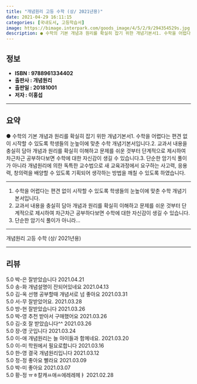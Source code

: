 ```yaml
---
title: "개념원리 고등 수학 (상/ 2021년용)"
date: 2021-04-29 16:11:15
categories: [국내도서, 고등학습서]
image: https://bimage.interpark.com/goods_image/4/5/2/9/294354529s.jpg
description: ● 수학의 기본 개념과 원리를 확실히 잡기 위한 개념기본서1. 수학을 어렵다는 편견 없이 시작할 수 있도록 학생들의 눈높이에 맞춘 수학 개념기본서입니다.2. 교과서 내용을 충실히 담아 개념과 원리를 확실히 이해하고 문제를 쉬운 것부터 단계적으로 제시하여 차근차근 공부하다보면 수학에 대
---
```


## **정보**

- **ISBN : 9788961334402**
- **출판사 : 개념원리**
- **출판일 : 20181001**
- **저자 : 이홍섭**

------



## **요약**

●  수학의 기본 개념과 원리를 확실히 잡기 위한 개념기본서1. 수학을 어렵다는 편견 없이 시작할 수 있도록 학생들의 눈높이에 맞춘 수학 개념기본서입니다.2. 교과서 내용을 충실히 담아 개념과 원리를 확실히 이해하고 문제를 쉬운 것부터 단계적으로 제시하여 차근차근 공부하다보면 수학에 대한 자신감이 생길 수 있습니다.3. 단순한 암기식 풀이가 아니라 개념원리에 의한 독특한 교수법으로 새 교육과정에서 요구하는 사고력, 응용력, 창의력을 배양할 수 있도록 기획되어 생각하는 방법을 깨칠 수 있도록 하였습니다.

------

1. 수학을 어렵다는 편견 없이 시작할 수 있도록 학생들의 눈높이에 맞춘 수학 개념기본서입니다.
2. 교과서 내용을 충실히 담아 개념과 원리를 확실히 이해하고 문제를 쉬운 것부터 단계적으로 제시하여 차근차근 공부하다보면 수학에 대한 자신감이 생길 수 있습니다.
3. 단순한 암기식 풀이가 아니라... 

------


개념원리 고등 수학 (상/ 2021년용) 

------


## **리뷰** 

5.0 박-은 잘받았습니다 2021.04.21 <br/>5.0 송-화 개념설명이 잔되어있네요 2021.04.13 <br/>5.0 김-옥 선행 공부할때 개념서로 넘 좋아요 2021.03.31 <br/>5.0 서-무 잘받았어요. 2021.03.28 <br/>5.0 방-현 잘받았습니다  2021.03.26 <br/>5.0 박-영 추천 받아서 구매했어요 2021.03.26 <br/>5.0 김-호 잘 받았습니다^^ 2021.03.26 <br/>5.0 장-영 굿입니다 2021.03.24 <br/>5.0 이-애 개념원리는 늘 아이들과 함께네요. 2021.03.20 <br/>5.0 이-미 학원에서 필요로합니다 2021.03.16 <br/>5.0 한-영 결국 개념원리입니다 2021.03.12 <br/>5.0 정-정 좋아요 빨라요 2021.03.09 <br/>5.0 박-미 좋아요 2021.03.07 <br/>5.0 황-정 ㅠㅎ칼캐ㅛ애ㅛ에레레헤ㅑ 2021.02.28 <br/>